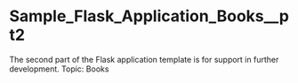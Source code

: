 # Sample_Flask_Application_Books__pt2
The second part of the Flask application template is for support in further development. Topic: Books
